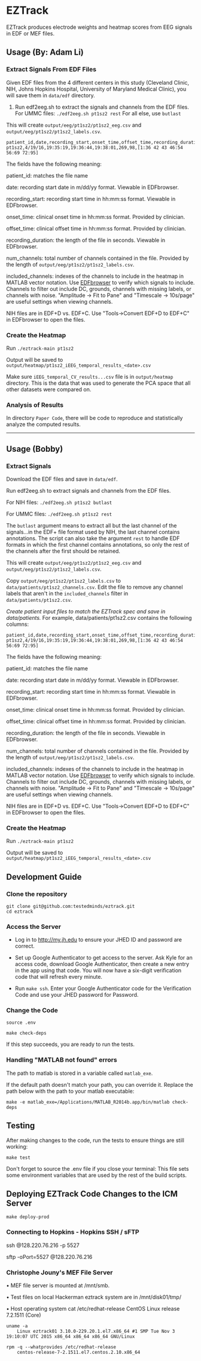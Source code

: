 # EZTrack

EZTrack produces electrode weights and heatmap scores from EEG signals in EDF or MEF files.

## Usage (By: Adam Li)
### Extract Signals From EDF Files
Given EDF files from the 4 different centers in this study (Cleveland Clinic, NIH, Johns Hopkins Hospital, University of Maryland Medical Clinic), you will save them in `data/edf` directory.

1. Run edf2eeg.sh to extract the signals and channels from the EDF files.
For UMMC files: `./edf2eeg.sh pt1sz2 rest`
For all else, use `butlast`

This will create `output/eeg/pt1sz2/pt1sz2_eeg.csv` and `output/eeg/pt1sz2/pt1sz2_labels.csv`.

```
patient_id,date,recording_start,onset_time,offset_time,recording_duration,num_channels,included_channels
pt1sz2,4/19/16,19:35:19,19:36:44,19:38:01,269,98,[1:36 42 43 46:54 56:69 72:95]
```

The fields have the following meaning:

patient_id: matches the file name

date: recording start date in m/dd/yy format. Viewable in EDFbrowser.

recording_start: recording start time in hh:mm:ss format. Viewable in EDFbrowser.

onset_time: clinical onset time in hh:mm:ss format. Provided by clinician.

offset_time: clinical offset time in hh:mm:ss format. Provided by clinician.

recording_duration: the length of the file in seconds. Viewable in EDFbrowser.

num_channels: total number of channels contained in the file. Provided by the length of `output/eeg/pt1sz2/pt1sz2_labels.csv`.

included_channels: indexes of the channels to include in the heatmap in MATLAB vector notation. Use [EDFbrowser](www.teuniz.net/edfbrowser/) to verify which signals to include. Channels to filter out include DC, grounds, channels with missing labels, or channels with noise. "Amplitude -> Fit to Pane" and "Timescale -> 10s/page" are useful settings when viewing channels.

NIH files are in EDF+D vs. EDF+C. Use "Tools->Convert EDF+D to EDF+C" in EDFbrowser to open the files.

### Create the Heatmap
Run `./eztrack-main pt1sz2`

Output will be saved to `output/heatmap/pt1sz2_iEEG_temporal_results_<date>.csv`

Make sure `iEEG_temporal_CV_results...csv` file is in `output/heatmap` directory. This is the data that was used to generate the PCA space that all other datasets were compared on.

### Analysis of Results
In directory `Paper Code`, there will be code to reproduce and statistically analyze the computed results.


-------------------------------------------------------------------------------

## Usage (Bobby)

### Extract Signals

Download the EDF files and save in `data/edf`.

Run edf2eeg.sh to extract signals and channels from the EDF files.

For NIH files: `./edf2eeg.sh pt1sz2 butlast`

For UMMC files: `./edf2eeg.sh pt1sz2 rest`

The `butlast` argument means to extract all but the last channel of the signals...in the EDF+ file format used by NIH, the last channel contains annotations. The script can also take the argument `rest` to handle EDF formats in which the first channel contains annotations, so only the rest of the channels after the first should be retained.

This will create `output/eeg/pt1sz2/pt1sz2_eeg.csv` and `output/eeg/pt1sz2/pt1sz2_labels.csv`.

Copy `output/eeg/pt1sz2/pt1sz2_labels.csv` to `data/patients/pt1sz2_channels.csv`. Edit the file to remove any channel labels that aren't in the `included_channels` filter in `data/patients/pt1sz2.csv`.


*Create patient input files to match the EZTrack spec and save in data/patients.* For example, data/patients/pt1sz2.csv contains the following columns:

```
patient_id,date,recording_start,onset_time,offset_time,recording_duration,num_channels,included_channels
pt1sz2,4/19/16,19:35:19,19:36:44,19:38:01,269,98,[1:36 42 43 46:54 56:69 72:95]
```

The fields have the following meaning:

patient_id: matches the file name

date: recording start date in m/dd/yy format. Viewable in EDFbrowser.

recording_start: recording start time in hh:mm:ss format. Viewable in EDFbrowser.

onset_time: clinical onset time in hh:mm:ss format. Provided by clinician.

offset_time: clinical offset time in hh:mm:ss format. Provided by clinician.

recording_duration: the length of the file in seconds. Viewable in EDFbrowser.

num_channels: total number of channels contained in the file. Provided by the length of `output/eeg/pt1sz2/pt1sz2_labels.csv`.

included_channels: indexes of the channels to include in the heatmap in MATLAB vector notation. Use [EDFbrowser](www.teuniz.net/edfbrowser/) to verify which signals to include. Channels to filter out include DC, grounds, channels with missing labels, or channels with noise. "Amplitude -> Fit to Pane" and "Timescale -> 10s/page" are useful settings when viewing channels.

NIH files are in EDF+D vs. EDF+C. Use "Tools->Convert EDF+D to EDF+C" in EDFbrowser to open the files.


### Create the Heatmap

Run `./eztrack-main pt1sz2`

Output will be saved to `output/heatmap/pt1sz2_iEEG_temporal_results_<date>.csv`



## Development Guide

### Clone the repository

```
git clone git@github.com:testedminds/eztrack.git
cd eztrack
```

### Access the Server

* Log in to http://my.jh.edu to ensure your JHED ID and password are correct.

* Set up Google Authenticator to get access to the server. Ask Kyle for an access code, download Google Authenticator, then create a new entry in the app using that code. You will now have a six-digit verification code that will refresh every minute.

* Run `make ssh`. Enter your Google Authenticator code for the Verification Code and use your JHED password for Password.


### Change the Code

`source .env`

`make check-deps`

If this step succeeds, you are ready to run the tests.

### Handling "MATLAB not found" errors

The path to matlab is stored in a variable called `matlab_exe`.

If the default path doesn't match your path, you can override it.
Replace the path below with the path to your matlab executable:

`make -e matlab_exe=/Applications/MATLAB_R2014b.app/bin/matlab check-deps`

## Testing

After making changes to the code, run the tests to ensure things are still working:

`make test`

Don't forget to source the .env file if you close your terminal: This file sets
some environment variables that are used by the rest of the build scripts.


## Deploying EZTrack Code Changes to the ICM Server

`make deploy-prod`


### Connecting to Hopkins - Hopkins SSH / sFTP

ssh <user>@128.220.76.216 -p 5527

sftp -oPort=5527 <user>@128.220.76.216


### Christophe Jouny's MEF File Server

• MEF file server is mounted at /mnt/smb.

• Test files on local Hackerman eztrack system are in /mnt/disk01/tmp/

• Host operating system
    cat /etc/redhat-release
        CentOS Linux release 7.2.1511 (Core)

    uname -a
        Linux eztrack01 3.10.0-229.20.1.el7.x86_64 #1 SMP Tue Nov 3 19:10:07 UTC 2015 x86_64 x86_64 x86_64 GNU/Linux

    rpm -q --whatprovides /etc/redhat-release
        centos-release-7-2.1511.el7.centos.2.10.x86_64
